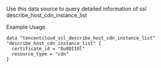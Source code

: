 Use this data source to query detailed information of ssl describe_host_cdn_instance_list

Example Usage

```hcl
data "tencentcloud_ssl_describe_host_cdn_instance_list" "describe_host_cdn_instance_list" {
  certificate_id = "8u8DII0l"
  resource_type = "cdn"
}
```